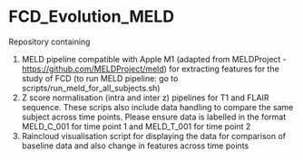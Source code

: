 # FCD_Evolution_MELD
Repository containing 
1) MELD pipeline compatible with Apple M1 (adapted from MELDProject - https://github.com/MELDProject/meld) for extracting features for the study of FCD (to run MELD pipeline: go to scripts/run_meld_for_all_subjects.sh)
2) Z score normalisation (intra and inter z) pipelines for T1 and FLAIR sequence. These scrips also include data handling to compare the same subject across time points. Please ensure data is labelled in the format MELD_C_001 for time point 1 and MELD_T_001 for time point 2
3) Raincloud visualisation script for displaying the data for comparison of baseline data and also change in features across time points 

